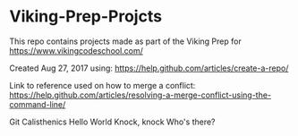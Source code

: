 # Viking-Prep-Projcts
This repo contains projects made as part of the Viking Prep for https://www.vikingcodeschool.com/

Created Aug 27, 2017 using: https://help.github.com/articles/create-a-repo/

Link to reference used on how to merge a conflict: 
https://help.github.com/articles/resolving-a-merge-conflict-using-the-command-line/

Git Calisthenics
Hello World
Knock, knock
Who's there?

